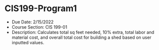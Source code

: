 # CIS199-Program1
* Due Date: 2/15/2022
* Course Section: CIS 199-01
* Description: Calculates total sq feet needed, 10% extra, total labor and material cost, and overall total cost for building a shed based on user inputted values.
